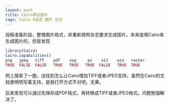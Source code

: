 ```yaml
---
layout: post
title: Cairo导出图片
tags: Cairo R语言 图片 论文
---
```

投稿准备阶段，整理图片格式，并重新按照杂志要求生成图片。本来是用Cairo来生成图片的，但是发现

```R
library(Cairo)
Cairo.capabilities()
png   jpeg   tiff    pdf    svg     ps    x11    win   raster 
TRUE  FALSE  FALSE   TRUE   TRUE   TRUE  FALSE   TRUE  TRUE
```

网上搜索了一圈，没找到怎么让Cairo增加TIFF或者JPEG支持，虽然在Cairo的文档里明明写着支持，是我打开方式不对吧。无果。

后来发现可以通过先保存成PDF格式，再转换成TIFF或者JPEG格式。问题勉强解决了。
